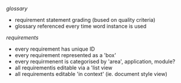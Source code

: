 *glossary*
* requirement statement grading (bused on quality criteria)
* glossary referenced every time word instance is used

*requirements*
* every requirement has unique ID 
* every requirement represented as a 'box'
* every requirmenent is categorised by 'area', application, module?
* all requirementis editable via a 'list view
* all requirements editable 'in context' (ie. document style view)
